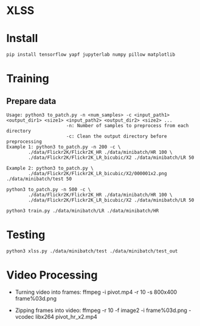 # XLSS

# Install

```shell
pip install tensorflow yapf jupyterlab numpy pillow matplotlib
```

# Training

## Prepare data

```
Usage: python3 to_patch.py -n <num_samples> -c <input_path1> <output_dir1> <size1> <input_path2> <output_dir2> <size2> ...
                      -n: Number of samples to preprocess from each directory
                      -c: Clean the output directory before preprocessing
Example 1: python3 to_patch.py -n 200 -c \
        ./data/Flickr2K/Flickr2K_HR ./data/minibatch/HR 100 \
        ./data/Flickr2K/Flickr2K_LR_bicubic/X2 ./data/minibatch/LR 50

Example 2: python3 to_patch.py \
        ./data/Flickr2K/Flickr2K_LR_bicubic/X2/000001x2.png ./data/minibatch/test 50
```

```shell
python3 to_patch.py -n 500 -c \
        ./data/Flickr2K/Flickr2K_HR ./data/minibatch/HR 100 \
        ./data/Flickr2K/Flickr2K_LR_bicubic/X2 ./data/minibatch/LR 50

python3 train.py ./data/minibatch/LR ./data/minibatch/HR
```

# Testing

```shell
python3 xlss.py ./data/minibatch/test ./data/minibatch/test_out
```

# Video Processing

- Turning video into frames: ffmpeg -i pivot.mp4  -r 10 -s 800x400  frame%03d.png

- Zipping frames into video: ffmpeg -r 10 -f image2  -i frame%03d.png -vcodec libx264  pivot_hr_x2.mp4
